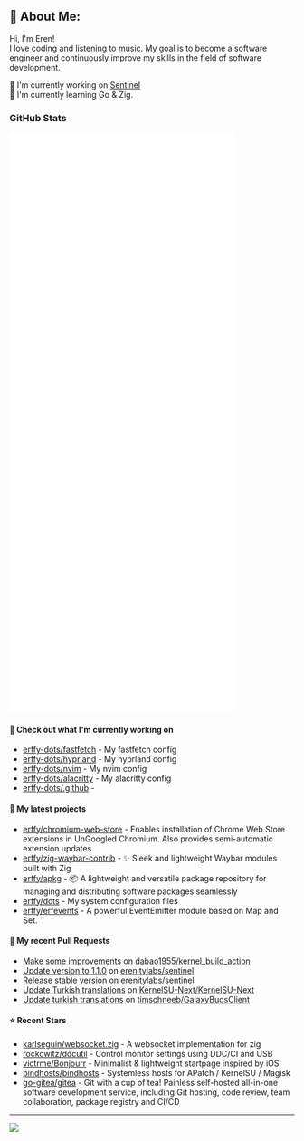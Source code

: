 ## 💫 About Me:
Hi, I'm Eren!<br>
I love coding and listening to music. My goal is to become a software engineer and continuously improve my skills in the field of software development.

📝 I'm currently working on [Sentinel](https://github.com/erenitylabs/sentinel) <br>
🌱 I'm currently learning Go & Zig.

### GitHub Stats

<p align="left"><img src="https://raw.githubusercontent.com/erffy/erffy/main/github-metrics.svg" /></p>

#### 👷 Check out what I'm currently working on

- [erffy-dots/fastfetch](https://github.com/erffy-dots/fastfetch) - My fastfetch config
- [erffy-dots/hyprland](https://github.com/erffy-dots/hyprland) - My hyprland config
- [erffy-dots/nvim](https://github.com/erffy-dots/nvim) - My nvim config
- [erffy-dots/alacritty](https://github.com/erffy-dots/alacritty) - My alacritty config
- [erffy-dots/.github](https://github.com/erffy-dots/.github) - 
#### 🌱 My latest projects

- [erffy/chromium-web-store](https://github.com/erffy/chromium-web-store) - Enables installation of Chrome Web Store extensions in UnGoogled Chromium. Also provides semi-automatic extension updates.
- [erffy/zig-waybar-contrib](https://github.com/erffy/zig-waybar-contrib) - ✨ Sleek and lightweight Waybar modules built with Zig
- [erffy/apkg](https://github.com/erffy/apkg) - 📦 A lightweight and versatile package repository for managing and distributing software packages seamlessly
- [erffy/dots](https://github.com/erffy/dots) - My system configuration files
- [erffy/erfevents](https://github.com/erffy/erfevents) - A powerful EventEmitter module based on Map and Set.
#### 🔨 My recent Pull Requests

- [Make some improvements](https://github.com/dabao1955/kernel_build_action/pull/119) on [dabao1955/kernel_build_action](https://github.com/dabao1955/kernel_build_action)
- [Update version to 1.1.0](https://github.com/erenitylabs/sentinel/pull/6) on [erenitylabs/sentinel](https://github.com/erenitylabs/sentinel)
- [Release stable version](https://github.com/erenitylabs/sentinel/pull/1) on [erenitylabs/sentinel](https://github.com/erenitylabs/sentinel)
- [Update Turkish translations](https://github.com/KernelSU-Next/KernelSU-Next/pull/162) on [KernelSU-Next/KernelSU-Next](https://github.com/KernelSU-Next/KernelSU-Next)
- [Update turkish translations](https://github.com/timschneeb/GalaxyBudsClient/pull/591) on [timschneeb/GalaxyBudsClient](https://github.com/timschneeb/GalaxyBudsClient)
#### ⭐ Recent Stars

- [karlseguin/websocket.zig](https://github.com/karlseguin/websocket.zig) - A websocket implementation for zig
- [rockowitz/ddcutil](https://github.com/rockowitz/ddcutil) - Control monitor settings using DDC/CI and USB
- [victrme/Bonjourr](https://github.com/victrme/Bonjourr) - Minimalist &amp; lightweight startpage inspired by iOS
- [bindhosts/bindhosts](https://github.com/bindhosts/bindhosts) - Systemless hosts for APatch / KernelSU / Magisk
- [go-gitea/gitea](https://github.com/go-gitea/gitea) - Git with a cup of tea! Painless self-hosted all-in-one software development service, including Git hosting, code review, team collaboration, package registry and CI/CD

---
[![](https://visitcount.itsvg.in/api?id=erffy&icon=5&color=13)](https://visitcount.itsvg.in)
